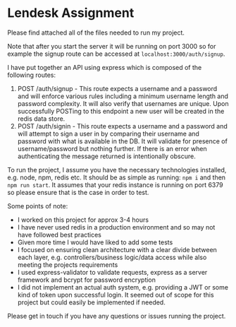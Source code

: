 # Lendesk Assignment

Please find attached all of the files needed to run my project.

Note that after you start the server it will be running on port 3000 so for example the signup route can be accessed at `localhost:3000/auth/signup`.

I have put together an API using express which is composed of the following routes:

1. POST /auth/signup - This route expects a username and a password and will enforce various rules including a minimum username length and password complexity. It will also verify that usernames are unique. Upon successfully POSTing to this endpoint a new user will be created in the redis data store.
2. POST /auth/signin - This route expects a username and a password and will attempt to sign a user in by comparing their username and password with what is available in the DB. It will validate for presence of username/password but nothing further. If there is an error when authenticating the message returned is intentionally obscure.

To run the project, I assume you have the necessary technologies installed, e.g. node, npm, redis etc. It should be as simple as running: `npm i` and then `npm run start`. It assumes that your redis instance is running on port 6379 so please ensure that is the case in order to test.

Some points of note:

- I worked on this project for approx 3-4 hours
- I have never used redis in a production environment and so may not have followed best practices
- Given more time I would have liked to add some tests
- I focused on ensuring clean architecture with a clear divide between each layer, e.g. controllers/business logic/data access while also meeting the projects requirements
- I used express-validator to validate requests, express as a server framework and bcrypt for password encryption
- I did not implement an actual auth system, e.g. providing a JWT or some kind of token upon successful login. It seemed out of scope for this project but could easily be implemented if needed.

Please get in touch if you have any questions or issues running the project.
